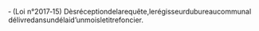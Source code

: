 ‐ (Loi n°2017‐15) Dèsréceptiondelarequête,lerégisseurdubureaucommunal délivredansundélaid’unmoisletitrefoncier.